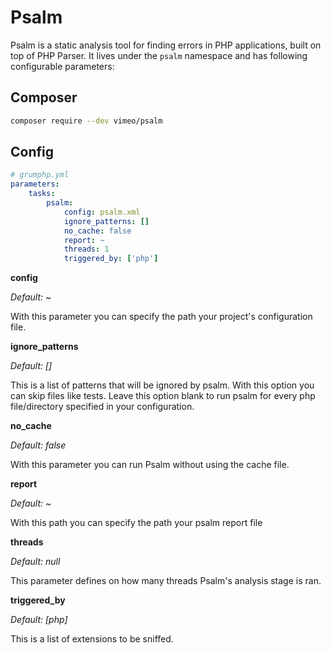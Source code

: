 # Psalm

Psalm is a static analysis tool for finding errors in PHP applications, built on top of PHP Parser.
It lives under the `psalm` namespace and has following configurable parameters:

## Composer
```bash
composer require --dev vimeo/psalm
```

## Config
```yaml
# grumphp.yml
parameters:
    tasks:
        psalm:
            config: psalm.xml
            ignore_patterns: []
            no_cache: false
            report: ~ 
            threads: 1
            triggered_by: ['php']
```

**config**

*Default: ~*

With this parameter you can specify the path your project's configuration file.

**ignore_patterns**

*Default: []*

This is a list of patterns that will be ignored by psalm. With this option you can skip files like tests. Leave this option blank to run psalm for every php file/directory specified in your configuration.

**no_cache**

*Default: false*

With this parameter you can run Psalm without using the cache file.

**report**

*Default: ~*

With this path you can specify the path your psalm report file 

**threads**

*Default: null*

This parameter defines on how many threads Psalm's analysis stage is ran.


**triggered_by**

*Default: [php]*

This is a list of extensions to be sniffed.

